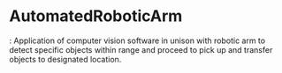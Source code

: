 # AutomatedRoboticArm
: Application of computer vision software in unison with robotic arm to detect specific objects within range and proceed to pick up and transfer objects to designated location.
